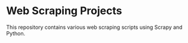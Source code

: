 # Web Scraping Projects
This repository contains various web scraping scripts using Scrapy and Python.

